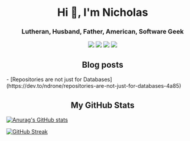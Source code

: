 <h1 align="center">Hi 👋, I'm Nicholas</h1>
<h3 align="center">Lutheran, Husband, Father, American, Software Geek</h3>

<p align="center">
 
 <img src="https://badges.pufler.dev/visits/ndrone/ndrone"/> 
 <img src="https://badges.pufler.dev/years/ndrone"/>
 <img src="https://badges.pufler.dev/repos/ndrone"/>
 <img src="https://badges.pufler.dev/commits/weekly/ndrone" />

</p>

<h2 align="center">Blog posts</h2>
<!-- BLOG-POST-LIST:START -->
- [Repositories are not just for Databases](https://dev.to/ndrone/repositories-are-not-just-for-databases-4a85)
<!-- BLOG-POST-LIST:END -->

<h2 align="center">My GitHub Stats</h2>

[![Anurag's GitHub stats](https://github-readme-stats.vercel.app/api?username=ndrone&theme=solarized-dark&show_icons=true)](https://github.com/anuraghazra/github-readme-stats)

[![GitHub Streak](http://github-readme-streak-stats.herokuapp.com?user=ndrone&theme=solarized-dark&date_format=M%20j%5B%2C%20Y%5D)](https://git.io/streak-stats)

